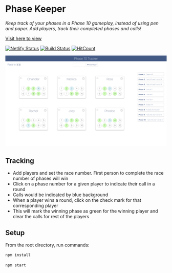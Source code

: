 # Phase Keeper

_Keep track of your phases in a Phase 10 gameplay, instead of using pen and paper. Add players, track their completed phases and calls!_

[Visit here to view](https://nnaim.netlify.app/)

[![Netlify Status](https://api.netlify.com/api/v1/badges/1b5ceb34-f6a5-41c7-94c9-243cffa10a8d/deploy-status)](https://app.netlify.com/sites/nnaim/deploys) [![Build Status](https://travis-ci.com/nahiyannaim/Phase-Keeper.svg?branch=master)](https://travis-ci.com/nahiyannaim/Phase-Keeper) [![HitCount](http://hits.dwyl.io/nahiyannaim/https://githubcom/nahiyannaim/Phase-Keeper.svg)](http://hits.dwyl.io/nahiyannaim/https://githubcom/nahiyannaim/Phase-Keeper)

<img src="./images/screenshot.png" width="900"/>

## Tracking

- Add players and set the race number. First person to complete the race number of phases will win
- Click on a phase number for a given player to indicate their call in a round
- Calls would be indicated by blue background
- When a player wins a round, click on the check mark for that corresponding player
- This will mark the winning phase as green for the winning player and clear the calls for rest of the players

## Setup

From the root directory, run commands:

    npm install

    npm start
